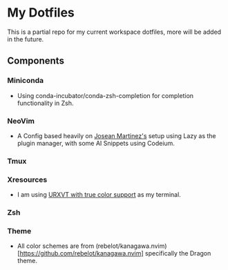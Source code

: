 # My Dotfiles
This is a partial repo for my current workspace dotfiles, more will be added in the future.
## Components
### Miniconda
- Using conda-incubator/conda-zsh-completion for completion functionality in Zsh.
### NeoVim
- A Config based heavily on [Josean Martinez's](https://github.com/josean-dev/dev-environment-files) setup using Lazy as the plugin manager, with some AI Snippets using Codeium.
### Tmux
### Xresources
- I am using [URXVT with true color support](https://aur.archlinux.org/packages/rxvt-unicode-truecolor-wide-glyphs) as my terminal.
### Zsh
### Theme
- All color schemes are from (rebelot/kanagawa.nvim)[https://github.com/rebelot/kanagawa.nvim] specifically the Dragon theme.
